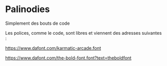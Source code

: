 # Palinodies

Simplement des bouts de code

Les polices, comme le code, sont libres et viennent des adresses suivantes :

https://www.dafont.com/karmatic-arcade.font

https://www.dafont.com/the-bold-font.font?text=theboldfont
